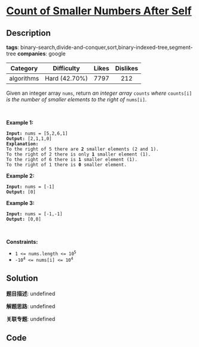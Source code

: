 # [Count of Smaller Numbers After Self](https://leetcode.com/problems/count-of-smaller-numbers-after-self/description/)

## Description

**tags**: binary-search,divide-and-conquer,sort,binary-indexed-tree,segment-tree
**companies**: google

| Category | Difficulty | Likes | Dislikes |
| :------: | :--------: | :---: | :------: |
| algorithms | Hard (42.70%) | 7797 | 212 |

<p>Given an integer array <code>nums</code>, return<em> an integer array </em><code>counts</code><em> where </em><code>counts[i]</code><em> is the number of smaller elements to the right of </em><code>nums[i]</code>.</p>

<p>&nbsp;</p>
<p><strong class="example">Example 1:</strong></p>

<pre><code><strong>Input:</strong> nums = [5,2,6,1]
<strong>Output:</strong> [2,1,1,0]
<strong>Explanation:</strong>
To the right of 5 there are <b>2</b> smaller elements (2 and 1).
To the right of 2 there is only <b>1</b> smaller element (1).
To the right of 6 there is <b>1</b> smaller element (1).
To the right of 1 there is <b>0</b> smaller element.</code></pre>

<p><strong class="example">Example 2:</strong></p>

<pre><code><strong>Input:</strong> nums = [-1]
<strong>Output:</strong> [0]</code></pre>

<p><strong class="example">Example 3:</strong></p>

<pre><code><strong>Input:</strong> nums = [-1,-1]
<strong>Output:</strong> [0,0]</code></pre>

<p>&nbsp;</p>
<p><strong>Constraints:</strong></p>

<ul>
	<li><code>1 &lt;= nums.length &lt;= 10<sup>5</sup></code></li>
	<li><code>-10<sup>4</sup> &lt;= nums[i] &lt;= 10<sup>4</sup></code></li>
</ul>



## Solution

**题目描述**: undefined

**解题思路**: undefined

**关联专题**: undefined

## Code
